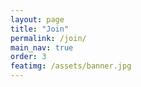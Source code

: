 ```yaml
---
layout: page
title: "Join"
permalink: /join/
main_nav: true
order: 3
featimg: /assets/banner.jpg
---
```

